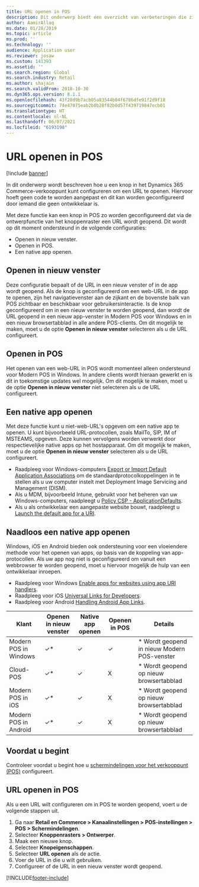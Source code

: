 ```yaml
---
title: URL openen in POS
description: Dit onderwerp biedt een overzicht van verbeteringen die zijn aangebracht in de functies voor het zoeken van producten en klanten in Dynamics 365 Commerce.
author: AamirAllaq
ms.date: 01/28/2019
ms.topic: article
ms.prod: ''
ms.technology: ''
audience: Application user
ms.reviewer: josaw
ms.custom: 141393
ms.assetid: ''
ms.search.region: Global
ms.search.industry: Retail
ms.author: shajain
ms.search.validFrom: 2018-10-30
ms.dyn365.ops.version: 8.1.1
ms.openlocfilehash: 43f28d9b7acb05a83544b04f6786dfe91f2d9f18
ms.sourcegitcommit: 74e47075eab2b0b28f82b0d57f439719847ecb01
ms.translationtype: HT
ms.contentlocale: nl-NL
ms.lasthandoff: 06/07/2021
ms.locfileid: "6193198"
---
```

# <a name="open-url-in-pos"></a>URL openen in POS

[!include [banner](includes/banner.md)]

In dit onderwerp wordt beschreven hoe u een knop in het Dynamics 365 Commerce-verkooppunt kunt configureren om een URL te openen. Hiervoor hoeft geen code te worden aangepast en dit kan worden geconfigureerd door iemand die geen ontwikkelaar is. 

Met deze functie kan een knop in POS zo worden geconfigureerd dat via de ontwerpfunctie van het knoppenraster een URL wordt geopend. Dit wordt op dit moment ondersteund in de volgende configuraties:

- Openen in nieuw venster.
- Openen in POS.
- Een native app openen.

## <a name="open-in-new-window"></a>Openen in nieuw venster

Deze configuratie bepaalt of de URL in een nieuw venster of in de app wordt geopend. Als de knop is geconfigureerd om een web-URL in de app te openen, zijn het navigatievenster aan de zijkant en de bovenste balk van POS zichtbaar en beschikbaar voor gebruikersinteractie. Is de knop geconfigureerd om in een nieuw venster te worden geopend, dan wordt de URL geopend in een nieuw app-venster in Modern POS voor Windows en in een nieuw browsertabblad in alle andere POS-clients. Om dit mogelijk te maken, moet u de optie **Openen in nieuw venster** selecteren als u de URL configureert.

## <a name="open-within-pos"></a>Openen in POS

Het openen van een web-URL in POS wordt momenteel alleen ondersteund voor Modern POS in Windows. In andere clients wordt hieraan gewerkt en is dit in toekomstige updates wel mogelijk. Om dit mogelijk te maken, moet u de optie **Openen in nieuw venster** niet selecteren als u de URL configureert.

## <a name="open-a-native-app"></a>Een native app openen

Met deze functie kunt u niet-web-URL's opgeven om een native app te openen. U kunt bijvoorbeeld URL-protocollen, zoals MailTo, SIP, IM of MSTEAMS, opgeven. Deze kunnen vervolgens worden verwerkt door respectievelijke native apps op het hostapparaat. Om dit mogelijk te maken, moet u de optie **Openen in nieuw venster** selecteren als u de URL configureert.

- Raadpleeg voor Windows-computers [Export or Import Default Application Associations](/windows-hardware/manufacture/desktop/export-or-import-default-application-associations) om de standaardprotocolkoppelingen in te stellen als u uw computer instelt met Deployment Image Servicing and Management (DISM).
- Als u MDM, bijvoorbeeld Intune, gebruikt voor het beheren van uw Windows-computers, raadpleegt u [Policy CSP - ApplicationDefaults](/windows/client-management/mdm/policy-csp-applicationdefaults).
- Als u als ontwikkelaar een aangepaste website bouwt, raadpleegt u [Launch the default app for a URI](/windows/uwp/launch-resume/launch-default-app).

## <a name="open-a-native-app-seamlessly"></a>Naadloos een native app openen

Windows, iOS en Android bieden ook ondersteuning voor een vloeiendere methode voor het openen van apps, op basis van de koppeling van app-protocollen. Als uw app nog niet is geconfigureerd om vanuit een webbrowser te worden geopend, moet u hiervoor mogelijk de hulp van een ontwikkelaar inroepen.

- Raadpleeg voor Windows [Enable apps for websites using app URI handlers](/windows/uwp/launch-resume/web-to-app-linking).
- Raadpleeg voor iOS [Universal Links for Developers](https://developer.apple.com/ios/universal-links/).
- Raadpleeg voor Android [Handling Android App Links](https://developer.android.com/training/app-links/).

| Klant                | Openen in nieuw venster | Native app openen | Openen in POS | Details                           |
|-----------------------|--------------------|-----------------|-----------------|-----------------------------------|
| Modern POS in Windows | ✓\*                | ✓               | ✓              | \* Wordt geopend in nieuw Modern POS-venster |
| Cloud-POS             | ✓\*                | ✓               | X              | \* Wordt geopend op nieuw browsertabblad        |
| Modern POS in iOS     | ✓\*                | ✓               | X              | \* Wordt geopend op nieuw browsertabblad        |
| Modern POS in Android | ✓\*                | ✓               | X              | \* Wordt geopend op nieuw browsertabblad        |

## <a name="before-you-begin"></a>Voordat u begint

Controleer voordat u begint hoe u [schermindelingen voor het verkooppunt (POS)](pos-screen-layouts.md) configureert.

## <a name="open-url-in-pos"></a>URL openen in POS

Als u een URL wilt configureren om in POS te worden geopend, voert u de volgende stappen uit.

1. Ga naar **Retail en Commerce \> Kanaalinstellingen \> POS-instellingen \> POS \> Schermindelingen**.
2. Selecteer **Knoppenrasters \> Ontwerper**.
3. Maak een nieuwe knop.
4. Selecteer **Knopeigenschappen**.
5. Selecteer **URL openen** als de actie.
6. Voer de URL in die u wilt gebruiken.
7. Configureer of de URL in een nieuw venster wordt geopend.


[!INCLUDE[footer-include](../includes/footer-banner.md)]
